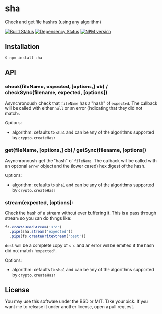 # sha

Check and get file hashes (using any algorithm)

[![Build Status](https://img.shields.io/travis/ForbesLindesay/sha/master.svg)](https://travis-ci.org/ForbesLindesay/sha)
[![Dependency Status](https://img.shields.io/gemnasium/ForbesLindesay/sha.svg)](https://gemnasium.com/ForbesLindesay/sha)
[![NPM version](https://img.shields.io/npm/v/sha.svg)](http://badge.fury.io/js/sha)


<extoc></extoc>

## Installation

    $ npm install sha

## API

### check(fileName, expected, [options,] cb) / checkSync(filename, expected, [options])

Asynchronously check that `fileName` has a "hash" of `expected`.  The callback will be called with either `null` or an error (indicating that they did not match).

Options:

- algorithm: defaults to `sha1` and can be any of the algorithms supported by `crypto.createHash`

### get(fileName, [options,] cb) / getSync(filename, [options])

Asynchronously get the "hash" of `fileName`.  The callback will be called with an optional `error` object and the (lower cased) hex digest of the hash.

Options:

- algorithm: defaults to `sha1` and can be any of the algorithms supported by `crypto.createHash`

### stream(expected, [options])

Check the hash of a stream without ever buffering it.  This is a pass through stream so you can do things like:

```js
fs.createReadStream('src')
  .pipe(sha.stream('expected'))
  .pipe(fs.createWriteStream('dest'))
```

`dest` will be a complete copy of `src` and an error will be emitted if the hash did not match `'expected'`.

Options:

- algorithm: defaults to `sha1` and can be any of the algorithms supported by `crypto.createHash`

## License

You may use this software under the BSD or MIT.  Take your pick.  If you want me to release it under another license, open a pull request.
